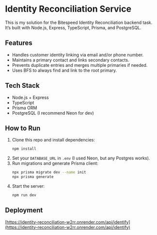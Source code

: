 # Identity Reconciliation Service

This is my solution for the Bitespeed Identity Reconciliation backend task. It’s built with Node.js, Express, TypeScript, Prisma, and PostgreSQL.

## Features
- Handles customer identity linking via email and/or phone number.
- Maintains a primary contact and links secondary contacts.
- Prevents duplicate entries and merges multiple primaries if needed.
- Uses BFS to always find and link to the root primary.

## Tech Stack
- Node.js + Express
- TypeScript
- Prisma ORM
- PostgreSQL (I recommend Neon for dev)

## How to Run

1. Clone this repo and install dependencies:
   ```bash
   npm install
   ```
2. Set your `DATABASE_URL` in `.env` (I used Neon, but any Postgres works).
3. Run migrations and generate Prisma client:
   ```bash
   npx prisma migrate dev --name init
   npx prisma generate
   ```
4. Start the server:
   ```bash
   npm run dev
   ```


## Deployment
[https://identity-reconciliation-w2rr.onrender.com/api/identify](https://identity-reconciliation-w2rr.onrender.com/api/identify)

